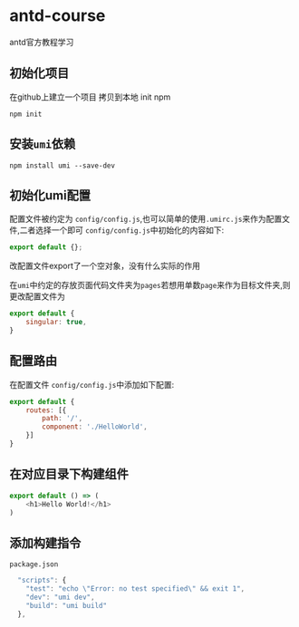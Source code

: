 # antd-course
antd官方教程学习

## 初始化项目
在github上建立一个项目 拷贝到本地
init npm
``` node 
npm init
```
## 安装`umi`依赖
``` node 
npm install umi --save-dev
```
## 初始化umi配置
配置文件被约定为 `config/config.js`,也可以简单的使用`.umirc.js`来作为配置文件,二者选择一个即可
`config/config.js`中初始化的内容如下:
``` javascript
export default {};
```
改配置文件export了一个空对象，没有什么实际的作用

在`umi`中约定的存放页面代码文件夹为`pages`若想用单数`page`来作为目标文件夹,则更改配置文件为
``` javascript
export default {
    singular: true,
}
```
## 配置路由
在配置文件 `config/config.js`中添加如下配置:
``` javascript
export default {
    routes: [{
        path: '/',
        component: './HelloWorld',
    }]
}
```
## 在对应目录下构建组件
``` javascript
export default () => (
    <h1>Hello World!</h1>
)
```

## 添加构建指令
`package.json`
``` javascript
  "scripts": {
    "test": "echo \"Error: no test specified\" && exit 1",
    "dev": "umi dev",
    "build": "umi build"
  },
```